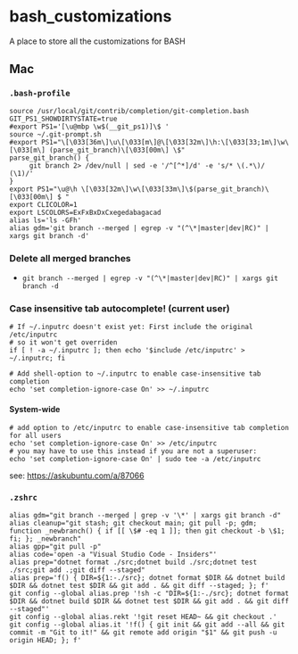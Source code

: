 # bash_customizations
A place to store all the customizations for BASH

## Mac

### `.bash-profile`

```
source /usr/local/git/contrib/completion/git-completion.bash
GIT_PS1_SHOWDIRTYSTATE=true
#export PS1='[\u@mbp \w$(__git_ps1)]\$ '
source ~/.git-prompt.sh
#export PS1="\[\033[36m\]\u\[\033[m\]@\[\033[32m\]\h:\[\033[33;1m\]\w\[\033[m\] (parse_git_branch)\[\033[00m\] \$"
parse_git_branch() {
     git branch 2> /dev/null | sed -e '/^[^*]/d' -e 's/* \(.*\)/ (\1)/'
}
export PS1="\u@\h \[\033[32m\]\w\[\033[33m\]\$(parse_git_branch)\[\033[00m\] $ "
export CLICOLOR=1
export LSCOLORS=ExFxBxDxCxegedabagacad
alias ls='ls -GFh'
alias gdm='git branch --merged | egrep -v "(^\*|master|dev|RC)" | xargs git branch -d'
```

### Delete all merged branches

* `git branch --merged | egrep -v "(^\*|master|dev|RC)" | xargs git branch -d`

### Case insensitive tab autocomplete! (current user)

```
# If ~/.inputrc doesn't exist yet: First include the original /etc/inputrc
# so it won't get overriden
if [ ! -a ~/.inputrc ]; then echo '$include /etc/inputrc' > ~/.inputrc; fi

# Add shell-option to ~/.inputrc to enable case-insensitive tab completion
echo 'set completion-ignore-case On' >> ~/.inputrc
```

#### System-wide

```
# add option to /etc/inputrc to enable case-insensitive tab completion for all users
echo 'set completion-ignore-case On' >> /etc/inputrc
# you may have to use this instead if you are not a superuser:
echo 'set completion-ignore-case On' | sudo tee -a /etc/inputrc
```

see: https://askubuntu.com/a/87066

### `.zshrc`

```
alias gdm="git branch --merged | grep -v '\*' | xargs git branch -d"
alias cleanup="git stash; git checkout main; git pull -p; gdm; function _newbranch() { if [[ \$# -eq 1 ]]; then git checkout -b \$1; fi; }; _newbranch"
alias gpp="git pull -p"
alias code='open -a "Visual Studio Code - Insiders"'
alias prep="dotnet format ./src;dotnet build ./src;dotnet test ./src;git add .;git diff --staged"
alias prep='f() { DIR=${1:-./src}; dotnet format $DIR && dotnet build $DIR && dotnet test $DIR && git add . && git diff --staged; }; f'
git config --global alias.prep '!sh -c "DIR=${1:-./src}; dotnet format $DIR && dotnet build $DIR && dotnet test $DIR && git add . && git diff --staged"'
git config --global alias.rekt '!git reset HEAD~ && git checkout .'
git config --global alias.it '!f() { git init && git add --all && git commit -m "Git to it!" && git remote add origin "$1" && git push -u origin HEAD; }; f'
```

